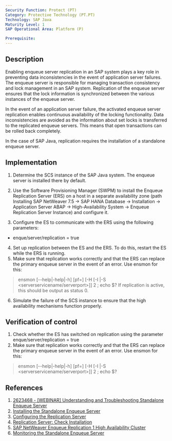 ```yaml
---
Security Function: Protect (PT)
Category: Protective Technology (PT.PT)
Technology: SAP Java
Maturity Level: 1
SAP Operational Area: Platform (P)

Prerequisite:
---
```


## Description

Enabling enqueue server replication in an SAP system plays a key role in preventing data inconsistencies in the event of application server failures. The enqueue server is responsible for managing transaction consistency and lock management in an SAP system. Replication of the enqueue server ensures that the lock information is synchronized between the various instances of the enqueue server.

In the event of an application server failure, the activated enqueue server replication enables continuous availability of the locking functionality. Data inconsistencies are avoided as the information about set locks is transferred to the replicated enqueue servers. This means that open transactions can be rolled back completely.

In the case of SAP Java, replication requires the installation of a standalone enqueue server.

## Implementation

1. Determine the SCS instance of the SAP Java system. The enqueue server is installed there by default.

2. Use the Software Provisioning Manager (SWPM) to install the Enqueue Replication Server (ERS) on a host in a separate availability zone (path Installing SAP NetWeaver 7.5 → SAP HANA Database → Installation → Application Server ABAP → High-Availability System → Enqueue Replication Server Instance) and configure it.
3. Configure the ES to communicate with the ERS using the following parameters:
- enque/server/replication = true
4. Set up replication between the ES and the ERS. To do this, restart the ES while the ERS is running.
5. Make sure that replication works correctly and that the ERS can replace the primary enqueue server in the event of an error. Use ensmon for this:
> ensmon [--help|-help|-h] [pf=<profile>] [-H <hostname> [-I <serverinstance>|-S <serverservicename/serverport>]] 2 ;  echo $?
If replication is active, this should be output as status 0. 
6. Simulate the failure of the SCS instance to ensure that the high availability mechanisms function properly.

## Verification of control

1. Check whether the ES has switched on replication using the parameter enque/server/replication = true
2. Make sure that replication works correctly and that the ERS can replace the primary enqueue server in the event of an error. Use ensmon for this:
> ensmon [--help|-help|-h] [pf=<profile>] [-H <hostname> [-I <serverinstance>|-S <serverservicename/serverport>]] 2 ;  echo $?

## References
1. [2623468 - [WEBINAR] Understanding and Troubleshooting Standalone Enqueue Server](https://me.sap.com/notes/2623468)
2. [Installing the Standalone Enqueue Server](https://help.sap.com/docs/SAP_NETWEAVER_731_BW_ABAP/3442894b64c6492890fa3d07bc767e20/47e0203086983c85e10000000a42189c.html?locale=en-US)
3. [Configuring the Replication Server](https://help.sap.com/doc/7b178076728810148a4b1a83b0e91070/1511%20000/en-US/frameset.htm?47e0208d86983c85e10000000a42189c.html)
4. [Replication Server: Check Installation](https://help.sap.com/doc/7b178076728810148a4b1a83b0e91070/1511%20000/en-US/frameset.htm?47e020bb86983c85e10000000a42189c.html)
5. [SAP NetWeaver Enqueue Replication 1 High Availability Cluster](https://documentation.suse.com/sbp/all/html/SAP-nw740-sle15-setupguide/index.html#id-sap-installation)
6. [Monitoring the Standalone Enqueue Server](https://help.sap.com/docs/SAP_NETWEAVER_750/3442894b64c6492890fa3d07bc767e20/47ea3c8a00e83b8be10000000a421937.html?locale=en-US)
